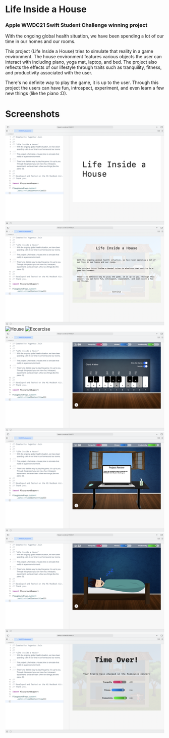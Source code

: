 # Life Inside a House
### Apple WWDC21 Swift Student Challenge winning project

With the ongoing global health situation, we have been spending a lot of our time in our homes and our rooms.

This project (Life Inside a House) tries to simulate that reality in a game environment. The house environment features various objects the user can interact with including piano, yoga mat, laptop, and bed. The project also reflects the effects of our lifestyle through traits such as tranquility, fitness, and productivity associated with the user.

There's no definite way to play the game, it is up to the user. Through this project the users can have fun, introspect, experiment, and even learn a few new things (like the piano :D).

# Screenshots
![Splash](https://github.com/yugantarjain/WWDC21/blob/master/Screenshots/Splash.png)
![Intro](https://github.com/yugantarjain/WWDC21/blob/master/Screenshots/Intro.png)
![House](https://github.com/yugantarjain/WWDC21/blob/master/Screenshots/House.png)
![Excercise](https://github.com/yugantarjain/WWDC21/blob/master/Screenshots/Excercise.png)
![Piano](https://github.com/yugantarjain/WWDC21/blob/master/Screenshots/Piano.png)
![Laptop](https://github.com/yugantarjain/WWDC21/blob/master/Screenshots/Laptop.png)
![Bed](https://github.com/yugantarjain/WWDC21/blob/master/Screenshots/Bed.png)
![End](https://github.com/yugantarjain/WWDC21/blob/master/Screenshots/End.png)
